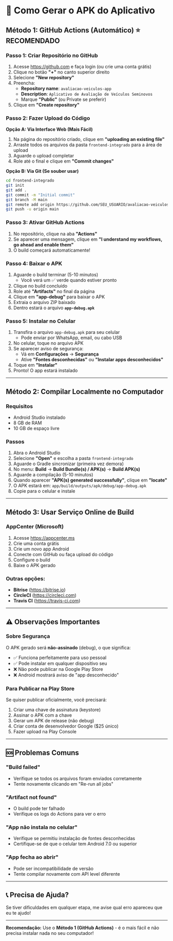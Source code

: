 # 📱 Como Gerar o APK do Aplicativo

## Método 1: GitHub Actions (Automático) ⭐ RECOMENDADO

### Passo 1: Criar Repositório no GitHub

1. Acesse https://github.com e faça login (ou crie uma conta grátis)
2. Clique no botão **"+"** no canto superior direito
3. Selecione **"New repository"**
4. Preencha:
   - **Repository name**: `avaliacao-veiculos-app`
   - **Description**: `Aplicativo de Avaliação de Veículos Seminovos`
   - Marque **"Public"** (ou Private se preferir)
5. Clique em **"Create repository"**

### Passo 2: Fazer Upload do Código

**Opção A: Via Interface Web (Mais Fácil)**

1. Na página do repositório criado, clique em **"uploading an existing file"**
2. Arraste todos os arquivos da pasta `frontend-integrado` para a área de upload
3. Aguarde o upload completar
4. Role até o final e clique em **"Commit changes"**

**Opção B: Via Git (Se souber usar)**

```bash
cd frontend-integrado
git init
git add .
git commit -m "Initial commit"
git branch -M main
git remote add origin https://github.com/SEU_USUARIO/avaliacao-veiculos-app.git
git push -u origin main
```

### Passo 3: Ativar GitHub Actions

1. No repositório, clique na aba **"Actions"**
2. Se aparecer uma mensagem, clique em **"I understand my workflows, go ahead and enable them"**
3. O build começará automaticamente!

### Passo 4: Baixar o APK

1. Aguarde o build terminar (5-10 minutos)
   - Você verá um ✅ verde quando estiver pronto
2. Clique no build concluído
3. Role até **"Artifacts"** no final da página
4. Clique em **"app-debug"** para baixar o APK
5. Extraia o arquivo ZIP baixado
6. Dentro estará o arquivo **`app-debug.apk`**

### Passo 5: Instalar no Celular

1. Transfira o arquivo `app-debug.apk` para seu celular
   - Pode enviar por WhatsApp, email, ou cabo USB
2. No celular, toque no arquivo APK
3. Se aparecer aviso de segurança:
   - Vá em **Configurações** → **Segurança**
   - Ative **"Fontes desconhecidas"** ou **"Instalar apps desconhecidos"**
4. Toque em **"Instalar"**
5. Pronto! O app estará instalado

---

## Método 2: Compilar Localmente no Computador

### Requisitos

- Android Studio instalado
- 8 GB de RAM
- 10 GB de espaço livre

### Passos

1. Abra o Android Studio
2. Selecione **"Open"** e escolha a pasta `frontend-integrado`
3. Aguarde o Gradle sincronizar (primeira vez demora)
4. No menu: **Build** → **Build Bundle(s) / APK(s)** → **Build APK(s)**
5. Aguarde a compilação (5-10 minutos)
6. Quando aparecer **"APK(s) generated successfully"**, clique em **"locate"**
7. O APK estará em: `app/build/outputs/apk/debug/app-debug.apk`
8. Copie para o celular e instale

---

## Método 3: Usar Serviço Online de Build

### AppCenter (Microsoft)

1. Acesse https://appcenter.ms
2. Crie uma conta grátis
3. Crie um novo app Android
4. Conecte com GitHub ou faça upload do código
5. Configure o build
6. Baixe o APK gerado

### Outras opções:
- **Bitrise** (https://bitrise.io)
- **CircleCI** (https://circleci.com)
- **Travis CI** (https://travis-ci.com)

---

## ⚠️ Observações Importantes

### Sobre Segurança

O APK gerado será **não-assinado** (debug), o que significa:

- ✅ Funciona perfeitamente para uso pessoal
- ✅ Pode instalar em qualquer dispositivo seu
- ❌ Não pode publicar na Google Play Store
- ❌ Android mostrará aviso de "app desconhecido"

### Para Publicar na Play Store

Se quiser publicar oficialmente, você precisará:

1. Criar uma chave de assinatura (keystore)
2. Assinar o APK com a chave
3. Gerar um APK de release (não debug)
4. Criar conta de desenvolvedor Google ($25 único)
5. Fazer upload na Play Console

---

## 🆘 Problemas Comuns

### "Build failed"
- Verifique se todos os arquivos foram enviados corretamente
- Tente novamente clicando em "Re-run all jobs"

### "Artifact not found"
- O build pode ter falhado
- Verifique os logs do Actions para ver o erro

### "App não instala no celular"
- Verifique se permitiu instalação de fontes desconhecidas
- Certifique-se de que o celular tem Android 7.0 ou superior

### "App fecha ao abrir"
- Pode ser incompatibilidade de versão
- Tente compilar novamente com API level diferente

---

## 📞 Precisa de Ajuda?

Se tiver dificuldades em qualquer etapa, me avise qual erro apareceu que eu te ajudo!

---

**Recomendação:** Use o **Método 1 (GitHub Actions)** - é o mais fácil e não precisa instalar nada no seu computador!

